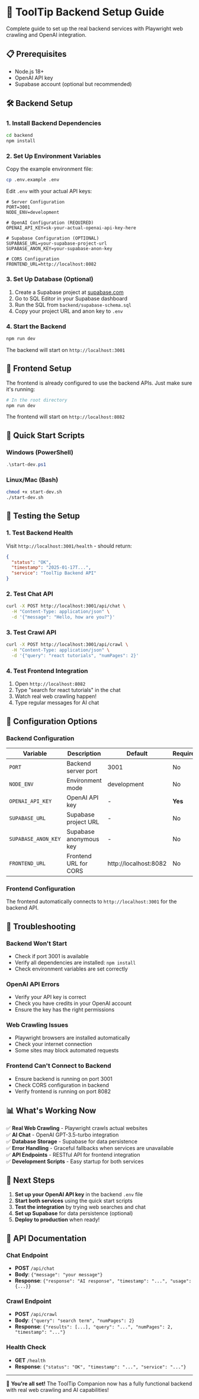 # 🚀 ToolTip Backend Setup Guide

Complete guide to set up the real backend services with Playwright web crawling and OpenAI integration.

## 📋 Prerequisites

- Node.js 18+
- OpenAI API key
- Supabase account (optional but recommended)

## 🛠️ Backend Setup

### 1. Install Backend Dependencies

```bash
cd backend
npm install
```

### 2. Set Up Environment Variables

Copy the example environment file:
```bash
cp .env.example .env
```

Edit `.env` with your actual API keys:
```env
# Server Configuration
PORT=3001
NODE_ENV=development

# OpenAI Configuration (REQUIRED)
OPENAI_API_KEY=sk-your-actual-openai-api-key-here

# Supabase Configuration (OPTIONAL)
SUPABASE_URL=your-supabase-project-url
SUPABASE_ANON_KEY=your-supabase-anon-key

# CORS Configuration
FRONTEND_URL=http://localhost:8082
```

### 3. Set Up Database (Optional)

1. Create a Supabase project at [supabase.com](https://supabase.com)
2. Go to SQL Editor in your Supabase dashboard
3. Run the SQL from `backend/supabase-schema.sql`
4. Copy your project URL and anon key to `.env`

### 4. Start the Backend

```bash
npm run dev
```

The backend will start on `http://localhost:3001`

## 🎨 Frontend Setup

The frontend is already configured to use the backend APIs. Just make sure it's running:

```bash
# In the root directory
npm run dev
```

The frontend will start on `http://localhost:8082`

## 🚀 Quick Start Scripts

### Windows (PowerShell)
```powershell
.\start-dev.ps1
```

### Linux/Mac (Bash)
```bash
chmod +x start-dev.sh
./start-dev.sh
```

## 🧪 Testing the Setup

### 1. Test Backend Health
Visit `http://localhost:3001/health` - should return:
```json
{
  "status": "OK",
  "timestamp": "2025-01-17T...",
  "service": "ToolTip Backend API"
}
```

### 2. Test Chat API
```bash
curl -X POST http://localhost:3001/api/chat \
  -H "Content-Type: application/json" \
  -d '{"message": "Hello, how are you?"}'
```

### 3. Test Crawl API
```bash
curl -X POST http://localhost:3001/api/crawl \
  -H "Content-Type: application/json" \
  -d '{"query": "react tutorials", "numPages": 2}'
```

### 4. Test Frontend Integration
1. Open `http://localhost:8082`
2. Type "search for react tutorials" in the chat
3. Watch real web crawling happen!
4. Type regular messages for AI chat

## 🔧 Configuration Options

### Backend Configuration

| Variable | Description | Default | Required |
|----------|-------------|---------|----------|
| `PORT` | Backend server port | 3001 | No |
| `NODE_ENV` | Environment mode | development | No |
| `OPENAI_API_KEY` | OpenAI API key | - | **Yes** |
| `SUPABASE_URL` | Supabase project URL | - | No |
| `SUPABASE_ANON_KEY` | Supabase anonymous key | - | No |
| `FRONTEND_URL` | Frontend URL for CORS | http://localhost:8082 | No |

### Frontend Configuration

The frontend automatically connects to `http://localhost:3001` for the backend API.

## 🐛 Troubleshooting

### Backend Won't Start
- Check if port 3001 is available
- Verify all dependencies are installed: `npm install`
- Check environment variables are set correctly

### OpenAI API Errors
- Verify your API key is correct
- Check you have credits in your OpenAI account
- Ensure the key has the right permissions

### Web Crawling Issues
- Playwright browsers are installed automatically
- Check your internet connection
- Some sites may block automated requests

### Frontend Can't Connect to Backend
- Ensure backend is running on port 3001
- Check CORS configuration in backend
- Verify frontend is running on port 8082

## 📊 What's Working Now

✅ **Real Web Crawling** - Playwright crawls actual websites  
✅ **AI Chat** - OpenAI GPT-3.5-turbo integration  
✅ **Database Storage** - Supabase for data persistence  
✅ **Error Handling** - Graceful fallbacks when services are unavailable  
✅ **API Endpoints** - RESTful API for frontend integration  
✅ **Development Scripts** - Easy startup for both services  

## 🚀 Next Steps

1. **Set up your OpenAI API key** in the backend `.env` file
2. **Start both services** using the quick start scripts
3. **Test the integration** by trying web searches and chat
4. **Set up Supabase** for data persistence (optional)
5. **Deploy to production** when ready!

## 📝 API Documentation

### Chat Endpoint
- **POST** `/api/chat`
- **Body**: `{"message": "your message"}`
- **Response**: `{"response": "AI response", "timestamp": "...", "usage": {...}}`

### Crawl Endpoint
- **POST** `/api/crawl`
- **Body**: `{"query": "search term", "numPages": 2}`
- **Response**: `{"results": [...], "query": "...", "numPages": 2, "timestamp": "..."}`

### Health Check
- **GET** `/health`
- **Response**: `{"status": "OK", "timestamp": "...", "service": "..."}`

---

🎉 **You're all set!** The ToolTip Companion now has a fully functional backend with real web crawling and AI capabilities!
